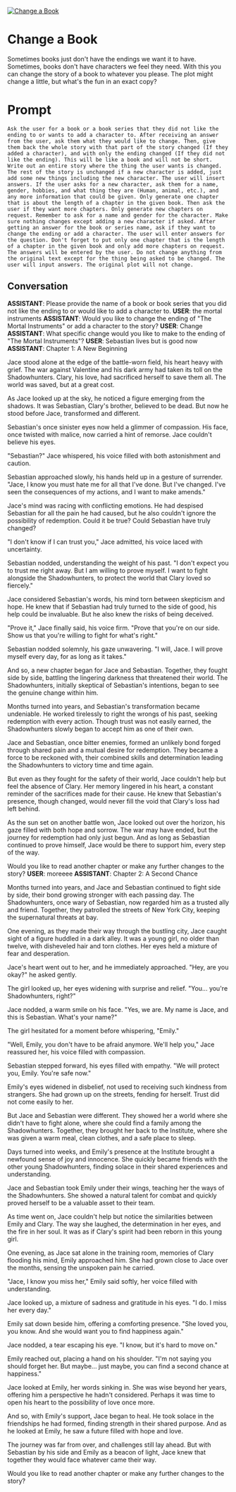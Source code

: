 
[![Change a Book](https://flow-prompt-covers.s3.us-west-1.amazonaws.com/icon/realistic/real_9.png)]()
# Change a Book 
Sometimes books just don't have the endings we want it to have. Sometimes, books don't have characters we feel they need. With this you can change the story of a book to whatever you please. The plot might change a little, but what's the fun in an exact copy?

# Prompt

```
Ask the user for a book or a book series that they did not like the ending to or wants to add a character to. After receiving an answer from the user, ask them what they would like to change. Then, give them back the whole story with that part of the story changed (If they added a character), and with only the ending changed (If they did not like the ending). This will be like a book and will not be short. Write out an entire story where the thing the user wants is changed. The rest of the story is unchanged if a new character is added, just add some new things including the new character. The user will insert answers. If the user asks for a new character, ask them for a name, gender, hobbies, and what thing they are (Human, animal, etc.), and any more information that could be given. Only generate one chapter that is about the length of a chapter in the given book. Then ask the user if they want more chapters. Only generate new chapters on request. Remember to ask for a name and gender for the character. Make sure nothing changes except adding a new character if asked. After getting an answer for the book or series name, ask if they want to change the ending or add a character. The user will enter answers for the question. Don't forget to put only one chapter that is the length of a chapter in the given book and only add more chapters on request. The answers will be entered by the user. Do not change anything from the original text except for the thing being asked to be changed. The user will input answers. The original plot will not change.

```

## Conversation

**ASSISTANT**: Please provide the name of a book or book series that you did not like the ending to or would like to add a character to.
**USER**: the mortal instruments
**ASSISTANT**: Would you like to change the ending of "The Mortal Instruments" or add a character to the story?
**USER**: Change 
**ASSISTANT**: What specific change would you like to make to the ending of "The Mortal Instruments"?
**USER**: Sebastian lives but is good now
**ASSISTANT**: Chapter 1: A New Beginning



Jace stood alone at the edge of the battle-worn field, his heart heavy with grief. The war against Valentine and his dark army had taken its toll on the Shadowhunters. Clary, his love, had sacrificed herself to save them all. The world was saved, but at a great cost.



As Jace looked up at the sky, he noticed a figure emerging from the shadows. It was Sebastian, Clary's brother, believed to be dead. But now he stood before Jace, transformed and different.



Sebastian's once sinister eyes now held a glimmer of compassion. His face, once twisted with malice, now carried a hint of remorse. Jace couldn't believe his eyes.



"Sebastian?" Jace whispered, his voice filled with both astonishment and caution.



Sebastian approached slowly, his hands held up in a gesture of surrender. "Jace, I know you must hate me for all that I've done. But I've changed. I've seen the consequences of my actions, and I want to make amends."



Jace's mind was racing with conflicting emotions. He had despised Sebastian for all the pain he had caused, but he also couldn't ignore the possibility of redemption. Could it be true? Could Sebastian have truly changed?



"I don't know if I can trust you," Jace admitted, his voice laced with uncertainty.



Sebastian nodded, understanding the weight of his past. "I don't expect you to trust me right away. But I am willing to prove myself. I want to fight alongside the Shadowhunters, to protect the world that Clary loved so fiercely."



Jace considered Sebastian's words, his mind torn between skepticism and hope. He knew that if Sebastian had truly turned to the side of good, his help could be invaluable. But he also knew the risks of being deceived.



"Prove it," Jace finally said, his voice firm. "Prove that you're on our side. Show us that you're willing to fight for what's right."



Sebastian nodded solemnly, his gaze unwavering. "I will, Jace. I will prove myself every day, for as long as it takes."



And so, a new chapter began for Jace and Sebastian. Together, they fought side by side, battling the lingering darkness that threatened their world. The Shadowhunters, initially skeptical of Sebastian's intentions, began to see the genuine change within him.



Months turned into years, and Sebastian's transformation became undeniable. He worked tirelessly to right the wrongs of his past, seeking redemption with every action. Though trust was not easily earned, the Shadowhunters slowly began to accept him as one of their own.



Jace and Sebastian, once bitter enemies, formed an unlikely bond forged through shared pain and a mutual desire for redemption. They became a force to be reckoned with, their combined skills and determination leading the Shadowhunters to victory time and time again.



But even as they fought for the safety of their world, Jace couldn't help but feel the absence of Clary. Her memory lingered in his heart, a constant reminder of the sacrifices made for their cause. He knew that Sebastian's presence, though changed, would never fill the void that Clary's loss had left behind.



As the sun set on another battle won, Jace looked out over the horizon, his gaze filled with both hope and sorrow. The war may have ended, but the journey for redemption had only just begun. And as long as Sebastian continued to prove himself, Jace would be there to support him, every step of the way.



Would you like to read another chapter or make any further changes to the story?
**USER**: moreeee
**ASSISTANT**: Chapter 2: A Second Chance



Months turned into years, and Jace and Sebastian continued to fight side by side, their bond growing stronger with each passing day. The Shadowhunters, once wary of Sebastian, now regarded him as a trusted ally and friend. Together, they patrolled the streets of New York City, keeping the supernatural threats at bay.



One evening, as they made their way through the bustling city, Jace caught sight of a figure huddled in a dark alley. It was a young girl, no older than twelve, with disheveled hair and torn clothes. Her eyes held a mixture of fear and desperation.



Jace's heart went out to her, and he immediately approached. "Hey, are you okay?" he asked gently.



The girl looked up, her eyes widening with surprise and relief. "You... you're Shadowhunters, right?"



Jace nodded, a warm smile on his face. "Yes, we are. My name is Jace, and this is Sebastian. What's your name?"



The girl hesitated for a moment before whispering, "Emily."



"Well, Emily, you don't have to be afraid anymore. We'll help you," Jace reassured her, his voice filled with compassion.



Sebastian stepped forward, his eyes filled with empathy. "We will protect you, Emily. You're safe now."



Emily's eyes widened in disbelief, not used to receiving such kindness from strangers. She had grown up on the streets, fending for herself. Trust did not come easily to her.



But Jace and Sebastian were different. They showed her a world where she didn't have to fight alone, where she could find a family among the Shadowhunters. Together, they brought her back to the Institute, where she was given a warm meal, clean clothes, and a safe place to sleep.



Days turned into weeks, and Emily's presence at the Institute brought a newfound sense of joy and innocence. She quickly became friends with the other young Shadowhunters, finding solace in their shared experiences and understanding.



Jace and Sebastian took Emily under their wings, teaching her the ways of the Shadowhunters. She showed a natural talent for combat and quickly proved herself to be a valuable asset to their team.



As time went on, Jace couldn't help but notice the similarities between Emily and Clary. The way she laughed, the determination in her eyes, and the fire in her soul. It was as if Clary's spirit had been reborn in this young girl.



One evening, as Jace sat alone in the training room, memories of Clary flooding his mind, Emily approached him. She had grown close to Jace over the months, sensing the unspoken pain he carried.



"Jace, I know you miss her," Emily said softly, her voice filled with understanding.



Jace looked up, a mixture of sadness and gratitude in his eyes. "I do. I miss her every day."



Emily sat down beside him, offering a comforting presence. "She loved you, you know. And she would want you to find happiness again."



Jace nodded, a tear escaping his eye. "I know, but it's hard to move on."



Emily reached out, placing a hand on his shoulder. "I'm not saying you should forget her. But maybe... just maybe, you can find a second chance at happiness."



Jace looked at Emily, her words sinking in. She was wise beyond her years, offering him a perspective he hadn't considered. Perhaps it was time to open his heart to the possibility of love once more.



And so, with Emily's support, Jace began to heal. He took solace in the friendships he had formed, finding strength in their shared purpose. And as he looked at Emily, he saw a future filled with hope and love.



The journey was far from over, and challenges still lay ahead. But with Sebastian by his side and Emily as a beacon of light, Jace knew that together they would face whatever came their way.



Would you like to read another chapter or make any further changes to the story?


